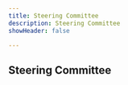 ```yaml
---
title: Steering Committee
description: Steering Committee
showHeader: false

---
```


## Steering Committee

